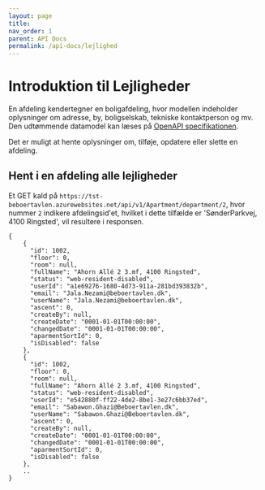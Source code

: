 ```yaml
---
layout: page
title: 
nav_order: 1
parent: API Docs
permalink: /api-docs/lejlighed
---
```

# Introduktion til Lejligheder
En afdeling kendertegner en boligafdeling, hvor modellen indeholder oplysninger om adresse, by, boligselskab, tekniske kontaktperson og mv. Den udtømmende datamodel kan læses på [OpenAPI specifikationen](https://tst-beboertavlen.azurewebsites.net/swagger/index.html).

Det er muligt at hente oplysninger om, tilføje, opdatere eller slette en afdeling.

## Hent i en afdeling alle lejligheder
Et GET kald på `https://tst-beboertavlen.azurewebsites.net/api/v1/Apartment/department/2`, hvor nummer `2` indikere afdelingsid'et, hvilket i dette tilfælde er 'SønderParkvej, 4100 Ringsted', vil resultere i responsen.

``` 
{      
    {
      "id": 1002,
      "floor": 0,
      "room": null,
      "fullName": "Ahorn Allé 2 3.mf, 4100 Ringsted",
      "status": "web-resident-disabled",
      "userId": "a1e69276-1680-4d73-911a-281bd393832b",
      "email": "Jala.Nezami@beboertavlen.dk",
      "userName": "Jala.Nezami@beboertavlen.dk",
      "ascent": 0,
      "createBy": null,
      "createDate": "0001-01-01T00:00:00",
      "changedDate": "0001-01-01T00:00:00",
      "aparmentSortId": 0,
      "isDisabled": false
    },
    {
      "id": 1002,
      "floor": 0,
      "room": null,
      "fullName": "Ahorn Allé 2 3.mf, 4100 Ringsted",
      "status": "web-resident-disabled",
      "userId": "e542880f-ff22-4de2-8be1-3e27c6bb37ed",
      "email": "Sabawon.Ghazi@Beboertavlen.dk",
      "userName": "Sabawon.Ghazi@Beboertavlen.dk",
      "ascent": 0,
      "createBy": null,
      "createDate": "0001-01-01T00:00:00",
      "changedDate": "0001-01-01T00:00:00",
      "aparmentSortId": 0,
      "isDisabled": false
    },
    ..
}
``` 
<!--
TODO: FEJL!
## Hent oplysninger om en specifik lejlighed i en afdeling
# Et GET kald på `https://tst-beboertavlen.azurewebsites.net/api/v1/Apartment/department/1002`, hvor nummer `1002` indikere afdelingsid'et, hvilket i dette tilfælde er 'Ahorn Allé 2 3.mf, 4100 Ringsted' , vil resultere i responsen
-->
